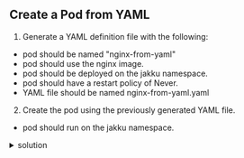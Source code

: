 ## Create a Pod from YAML

1. Generate a YAML definition file with the following:
- pod should be named "nginx-from-yaml"
- pod should use the nginx image.
- pod should be deployed on the jakku namespace.
- pod should have a restart policy of Never.
- YAML file should be named nginx-from-yaml.yaml

2. Create the pod using the previously generated YAML file.
- pod should run on the jakku namespace.

<details>
<summary>solution</summary>
<p>

```
kubectl run nginx-from-yaml --image=nginx --dry-run=client -n jakku --restart=Never -o yaml > nginx-from-yaml.yaml

kubectl apply -f nginx-from-yaml.yaml -n jakku
```
</p>
</details>

